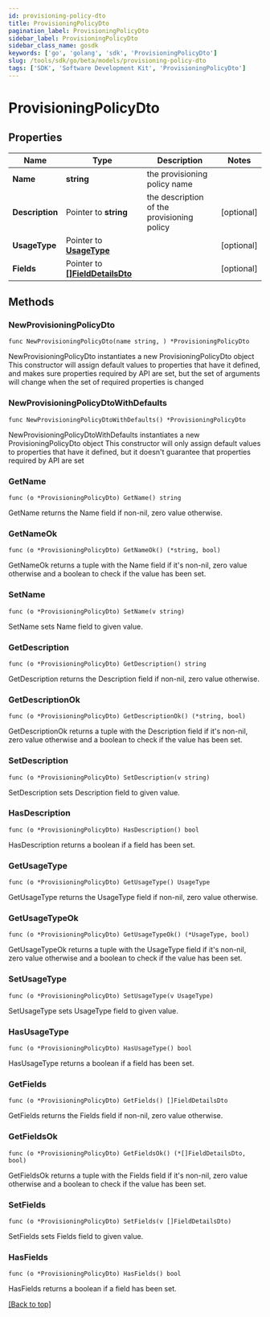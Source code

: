 ```yaml
---
id: provisioning-policy-dto
title: ProvisioningPolicyDto
pagination_label: ProvisioningPolicyDto
sidebar_label: ProvisioningPolicyDto
sidebar_class_name: gosdk
keywords: ['go', 'golang', 'sdk', 'ProvisioningPolicyDto'] 
slug: /tools/sdk/go/beta/models/provisioning-policy-dto
tags: ['SDK', 'Software Development Kit', 'ProvisioningPolicyDto']
---
```


# ProvisioningPolicyDto

## Properties

Name | Type | Description | Notes
------------ | ------------- | ------------- | -------------
**Name** |  **string** | the provisioning policy name | 
**Description** |  Pointer to **string** | the description of the provisioning policy | [optional] 
**UsageType** |  Pointer to [**UsageType**](usage-type) |  | [optional] 
**Fields** |  Pointer to [**[]FieldDetailsDto**](field-details-dto) |  | [optional] 

## Methods

### NewProvisioningPolicyDto

`func NewProvisioningPolicyDto(name string, ) *ProvisioningPolicyDto`

NewProvisioningPolicyDto instantiates a new ProvisioningPolicyDto object
This constructor will assign default values to properties that have it defined,
and makes sure properties required by API are set, but the set of arguments
will change when the set of required properties is changed

### NewProvisioningPolicyDtoWithDefaults

`func NewProvisioningPolicyDtoWithDefaults() *ProvisioningPolicyDto`

NewProvisioningPolicyDtoWithDefaults instantiates a new ProvisioningPolicyDto object
This constructor will only assign default values to properties that have it defined,
but it doesn't guarantee that properties required by API are set

### GetName

`func (o *ProvisioningPolicyDto) GetName() string`

GetName returns the Name field if non-nil, zero value otherwise.

### GetNameOk

`func (o *ProvisioningPolicyDto) GetNameOk() (*string, bool)`

GetNameOk returns a tuple with the Name field if it's non-nil, zero value otherwise
and a boolean to check if the value has been set.

### SetName

`func (o *ProvisioningPolicyDto) SetName(v string)`

SetName sets Name field to given value.


### GetDescription

`func (o *ProvisioningPolicyDto) GetDescription() string`

GetDescription returns the Description field if non-nil, zero value otherwise.

### GetDescriptionOk

`func (o *ProvisioningPolicyDto) GetDescriptionOk() (*string, bool)`

GetDescriptionOk returns a tuple with the Description field if it's non-nil, zero value otherwise
and a boolean to check if the value has been set.

### SetDescription

`func (o *ProvisioningPolicyDto) SetDescription(v string)`

SetDescription sets Description field to given value.

### HasDescription

`func (o *ProvisioningPolicyDto) HasDescription() bool`

HasDescription returns a boolean if a field has been set.

### GetUsageType

`func (o *ProvisioningPolicyDto) GetUsageType() UsageType`

GetUsageType returns the UsageType field if non-nil, zero value otherwise.

### GetUsageTypeOk

`func (o *ProvisioningPolicyDto) GetUsageTypeOk() (*UsageType, bool)`

GetUsageTypeOk returns a tuple with the UsageType field if it's non-nil, zero value otherwise
and a boolean to check if the value has been set.

### SetUsageType

`func (o *ProvisioningPolicyDto) SetUsageType(v UsageType)`

SetUsageType sets UsageType field to given value.

### HasUsageType

`func (o *ProvisioningPolicyDto) HasUsageType() bool`

HasUsageType returns a boolean if a field has been set.

### GetFields

`func (o *ProvisioningPolicyDto) GetFields() []FieldDetailsDto`

GetFields returns the Fields field if non-nil, zero value otherwise.

### GetFieldsOk

`func (o *ProvisioningPolicyDto) GetFieldsOk() (*[]FieldDetailsDto, bool)`

GetFieldsOk returns a tuple with the Fields field if it's non-nil, zero value otherwise
and a boolean to check if the value has been set.

### SetFields

`func (o *ProvisioningPolicyDto) SetFields(v []FieldDetailsDto)`

SetFields sets Fields field to given value.

### HasFields

`func (o *ProvisioningPolicyDto) HasFields() bool`

HasFields returns a boolean if a field has been set.


[[Back to top]](#) 


